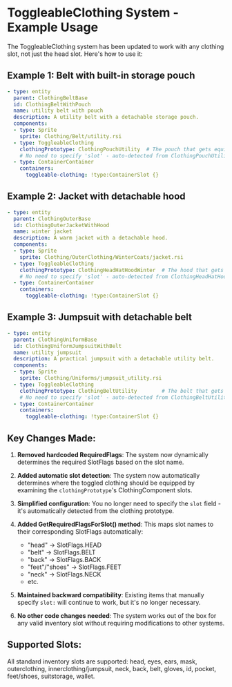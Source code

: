 # ToggleableClothing System - Example Usage

The ToggleableClothing system has been updated to work with any clothing slot, not just the head slot. Here's how to use it:

## Example 1: Belt with built-in storage pouch
```yaml
- type: entity
  parent: ClothingBeltBase
  id: ClothingBeltWithPouch
  name: utility belt with pouch
  description: A utility belt with a detachable storage pouch.
  components:
  - type: Sprite
    sprite: Clothing/Belt/utility.rsi
  - type: ToggleableClothing
    clothingPrototype: ClothingPouchUtility  # The pouch that gets equipped/unequipped
    # No need to specify 'slot' - auto-detected from ClothingPouchUtility's slot configuration
  - type: ContainerContainer
    containers:
      toggleable-clothing: !type:ContainerSlot {}
```

## Example 2: Jacket with detachable hood
```yaml
- type: entity
  parent: ClothingOuterBase
  id: ClothingOuterJacketWithHood
  name: winter jacket
  description: A warm jacket with a detachable hood.
  components:
  - type: Sprite
    sprite: Clothing/OuterClothing/WinterCoats/jacket.rsi
  - type: ToggleableClothing
    clothingPrototype: ClothingHeadHatHoodWinter  # The hood that gets equipped/unequipped
    # No need to specify 'slot' - auto-detected from ClothingHeadHatHoodWinter's slot configuration
  - type: ContainerContainer
    containers:
      toggleable-clothing: !type:ContainerSlot {}
```

## Example 3: Jumpsuit with detachable belt
```yaml
- type: entity
  parent: ClothingUniformBase
  id: ClothingUniformJumpsuitWithBelt
  name: utility jumpsuit
  description: A practical jumpsuit with a detachable utility belt.
  components:
  - type: Sprite
    sprite: Clothing/Uniforms/jumpsuit_utility.rsi
  - type: ToggleableClothing
    clothingPrototype: ClothingBeltUtility        # The belt that gets equipped/unequipped
    # No need to specify 'slot' - auto-detected from ClothingBeltUtility's slot configuration
  - type: ContainerContainer
    containers:
      toggleable-clothing: !type:ContainerSlot {}
```

## Key Changes Made:

1. **Removed hardcoded RequiredFlags**: The system now dynamically determines the required SlotFlags based on the slot name.

2. **Added automatic slot detection**: The system now automatically determines where the toggled clothing should be equipped by examining the `clothingPrototype`'s ClothingComponent slots.

3. **Simplified configuration**: You no longer need to specify the `slot` field - it's automatically detected from the clothing prototype.

4. **Added GetRequiredFlagsForSlot() method**: This maps slot names to their corresponding SlotFlags automatically:
   - "head" → SlotFlags.HEAD
   - "belt" → SlotFlags.BELT
   - "back" → SlotFlags.BACK
   - "feet"/"shoes" → SlotFlags.FEET
   - "neck" → SlotFlags.NECK
   - etc.

5. **Maintained backward compatibility**: Existing items that manually specify `slot:` will continue to work, but it's no longer necessary.

6. **No other code changes needed**: The system works out of the box for any valid inventory slot without requiring modifications to other systems.

## Supported Slots:
All standard inventory slots are supported: head, eyes, ears, mask, outerclothing, innerclothing/jumpsuit, neck, back, belt, gloves, id, pocket, feet/shoes, suitstorage, wallet.
